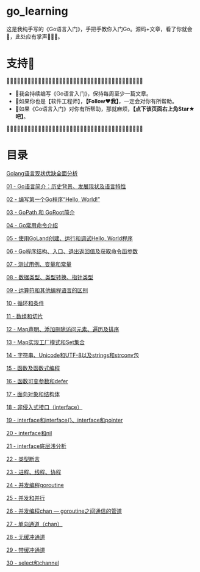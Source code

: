 # go_learning
这是我纯手写的《Go语言入门》，手把手教你入门Go。源码+文章，看了你就会🥴，此处应有掌声👏👏👏。

# 支持🤟
🤟🤟🤟🤟🤟🤟🤟🤟🤟🤟🤟🤟🤟🤟🤟🤟🤟🤟🤟🤟🤟🤟🤟🤟🤟🤟🤟🤟🤟🤟🤟🤟🤟🤟🤟🤟🤟🤟🤟
- 🎸我会持续编写《Go语言入门》，保持每周至少一篇文章。
- 🎸如果你也是【软件工程师】，**【Follow❤️我】**，一定会对你有所帮助。
- 🎸如果《Go语言入门》对你有所帮助，那就麻烦，**【点下该页面右上角Star★吧】**。

🤟🤟🤟🤟🤟🤟🤟🤟🤟🤟🤟🤟🤟🤟🤟🤟🤟🤟🤟🤟🤟🤟🤟🤟🤟🤟🤟🤟🤟🤟🤟🤟🤟🤟🤟🤟🤟🤟🤟

# 目录
[Golang语言现状优缺全面分析
](https://blog.csdn.net/oHaiKuoTianKong1682/article/details/107836785)

[01 - Go语言简介：历史背景、发展现状及语言特性
](https://blog.csdn.net/oHaiKuoTianKong1682/article/details/111932807)

[02 - 编写第一个Go程序“Hello, World!”
](https://blog.csdn.net/oHaiKuoTianKong1682/article/details/111986564)

[03 - GoPath 和 GoRoot简介](https://blog.csdn.net/oHaiKuoTianKong1682/article/details/111991281)

[04 - Go常用命令介绍](https://blog.csdn.net/oHaiKuoTianKong1682/article/details/112190163)

[05 - 使用GoLand创建、运行和调试Hello, World程序](https://blog.csdn.net/oHaiKuoTianKong1682/article/details/112221648)

[06 - Go程序结构、入口、退出返回值及获取命令函参数](https://blog.csdn.net/oHaiKuoTianKong1682/article/details/112236723)

[07 - 测试用例、变量和常量](https://blog.csdn.net/oHaiKuoTianKong1682/article/details/112241800)

[08 - 数据类型、类型转换、指针类型](https://blog.csdn.net/oHaiKuoTianKong1682/article/details/112385937)

[09 - 运算符和其他编程语言的区别](https://blog.csdn.net/oHaiKuoTianKong1682/article/details/112473349)

[10 - 循环和条件](https://blog.csdn.net/oHaiKuoTianKong1682/article/details/112516474)

[11 - 数组和切片](https://blog.csdn.net/oHaiKuoTianKong1682/article/details/112794608)

[12 - Map声明、添加删除访问元素、遍历及排序](https://blog.csdn.net/oHaiKuoTianKong1682/article/details/112919456)

[13 - Map实现工厂模式和Set集合](https://blog.csdn.net/oHaiKuoTianKong1682/article/details/112975380)

[14 - 字符串、Unicode和UTF-8以及strings和strconv包](https://blog.csdn.net/oHaiKuoTianKong1682/article/details/113098823)

[15 - 函数及函数式编程](https://blog.csdn.net/oHaiKuoTianKong1682/article/details/113370674)

[16 - 函数可变参数和defer](https://blog.csdn.net/oHaiKuoTianKong1682/article/details/114024422)

[17 - 面向对象和结构体](https://blog.csdn.net/oHaiKuoTianKong1682/article/details/114064741)

[18 - 非侵入式接口（interface）](https://blog.csdn.net/oHaiKuoTianKong1682/article/details/114124048)

[19 - interface和interface{}、interface和pointer](https://blog.csdn.net/oHaiKuoTianKong1682/article/details/114221277)

[20 - interface和nil](https://blog.csdn.net/oHaiKuoTianKong1682/article/details/114242650)

[21 - interface底层浅分析](https://blog.csdn.net/oHaiKuoTianKong1682/article/details/114337266)

[22 - 类型断言](https://blog.csdn.net/oHaiKuoTianKong1682/article/details/114371559)

[23 - 进程、线程、协程](https://blog.csdn.net/oHaiKuoTianKong1682/article/details/114409189?spm=1001.2014.3001.5501)

[24 - 并发编程goroutine](https://blog.csdn.net/oHaiKuoTianKong1682/article/details/114442646?spm=1001.2014.3001.5501)

[25 - 并发和并行](https://blog.csdn.net/oHaiKuoTianKong1682/article/details/114459719?spm=1001.2014.3001.5501)

[26 - 并发编程chan — goroutine之间通信的管道](https://blog.csdn.net/oHaiKuoTianKong1682/article/details/114496281?spm=1001.2014.3001.5501)

[27 - 单向通道（chan）](https://blog.csdn.net/oHaiKuoTianKong1682/article/details/114586381)

[28 - 无缓冲通道](https://blog.csdn.net/oHaiKuoTianKong1682/article/details/114636996)

[29 - 带缓冲通道](https://blog.csdn.net/oHaiKuoTianKong1682/article/details/114672316)

[30 - select和channel](https://blog.csdn.net/oHaiKuoTianKong1682/article/details/114691050)